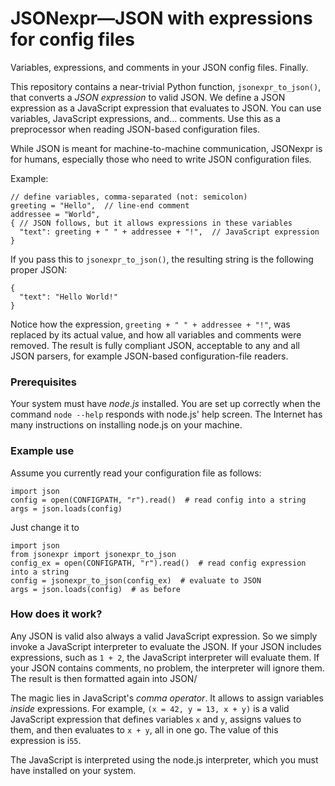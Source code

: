 # JSONexpr—JSON with expressions for config files

Variables, expressions, and comments in your JSON config files. Finally.

This repository contains a near-trivial Python function, `jsonexpr_to_json()`,
that converts a _JSON expression_ to valid JSON. We define a JSON expression
as a JavaScript expression that evaluates to JSON. You can use variables,
JavaScript expressions, and... comments. Use this as a preprocessor
when reading JSON-based configuration files.

While JSON is meant for machine-to-machine communication, JSONexpr is for humans,
especially those who need to write JSON configuration files.

Example:
```
// define variables, comma-separated (not: semicolon)
greeting = "Hello",  // line-end comment
addressee = "World",
{ // JSON follows, but it allows expressions in these variables
  "text": greeting + " " + addressee + "!",  // JavaScript expression
}
```
If you pass this to `jsonexpr_to_json()`, the resulting string is the following
proper JSON:
```
{
  "text": "Hello World!"
}
```
Notice how the expression, `greeting + " " + addressee + "!"`, was replaced by
its actual value, and how all variables and comments were removed. The result
is fully compliant JSON, acceptable to any and all JSON parsers, for example
JSON-based configuration-file readers.

### Prerequisites

Your system must have _node.js_ installed. You are set up correctly when the
command `node --help` responds with node.js' help screen. The Internet has
many instructions on installing node.js on your machine.

### Example use

Assume you currently read your configuration file as follows:
```
import json
config = open(CONFIGPATH, "r").read()  # read config into a string
args = json.loads(config)
```
Just change it to
```
import json
from jsonexpr import jsonexpr_to_json
config_ex = open(CONFIGPATH, "r").read()  # read config expression into a string
config = jsonexpr_to_json(config_ex)  # evaluate to JSON
args = json.loads(config)  # as before
```

### How does it work?

Any JSON is valid also always a valid JavaScript expression. So we simply invoke
a JavaScript interpreter to evaluate the JSON. If your JSON includes expressions,
such as `1 + 2`, the JavaScript interpreter will evaluate them. If your JSON
contains comments, no problem, the interpreter will ignore them. The result
is then formatted again into JSON/

The magic lies in JavaScript's _comma operator_. It allows to assign variables
_inside_ expressions.
For example, `(x = 42, y = 13, x + y)` is a valid JavaScript expression that
defines variables `x` and `y`, assigns values to them, and then evaluates to
`x + y`, all in one go. The value of this expression is i`55`.

The JavaScript is interpreted using the node.js interpreter, which you must have
installed on your system.
